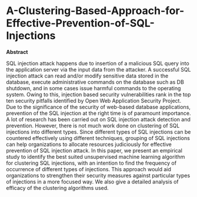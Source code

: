 # A-Clustering-Based-Approach-for-Effective-Prevention-of-SQL-Injections

**Abstract**

SQL injection attack happens due to insertion of a malicious SQL query into the application server via the input data from the attacker. A successful SQL injection attack can read and/or modify sensitive data stored in the database, execute administrative commands on the database such as DB shutdown, and in some cases issue harmful commands to the operating system. Owing to this, injection based security vulnerabilities rank in the top ten security pitfalls identified by Open Web Application Security Project. Due to the significance of the security of web-based database applications, prevention of the SQL injection at the right time is of paramount importance. A lot of research has been carried out on SQL injection attack detection and prevention. However, there is not much work done on clustering of SQL injections into different types. Since different types of SQL injections can be countered effectively using different techniques, grouping of SQL injections can help organizations to allocate resources judiciously for effective prevention of SQL injection attack. In this paper, we present an empirical study to identify the best suited unsupervised machine learning algorithm for clustering SQL injections, with an intention to find the frequency of occurrence of different types of injections. This approach would aid organizations to strengthen their security measures against particular types of injections in a more focused way. We also give a detailed analysis of efficacy of the clustering algorithms used.
